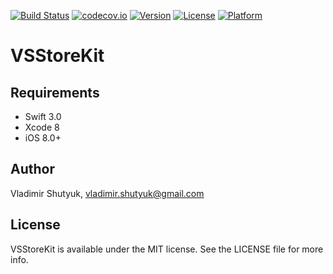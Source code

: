 [![Build Status](https://travis-ci.org/suvov/VSStoreKit.svg?branch=master)](https://travis-ci.org/suvov/VSStoreKit) [![codecov.io](https://codecov.io/gh/suvov/VSStoreKit/branch/master/graphs/badge.svg)](https://codecov.io/gh/suvov/VSStoreKit/branch/master) [![Version](https://img.shields.io/cocoapods/v/VSStoreKit.svg?style=flat)](http://cocoapods.org/pods/VSStoreKit) [![License](https://img.shields.io/cocoapods/l/VSStoreKit.svg?style=flat)](http://cocoapods.org/pods/VSStoreKit) [![Platform](https://img.shields.io/cocoapods/p/VSStoreKit.svg?style=flat)](http://cocoapods.org/pods/VSStoreKit)

# VSStoreKit


## Requirements

* Swift 3.0
* Xcode 8
* iOS 8.0+

## Author

Vladimir Shutyuk, vladimir.shutyuk@gmail.com

## License

VSStoreKit is available under the MIT license. See the LICENSE file for more info.
